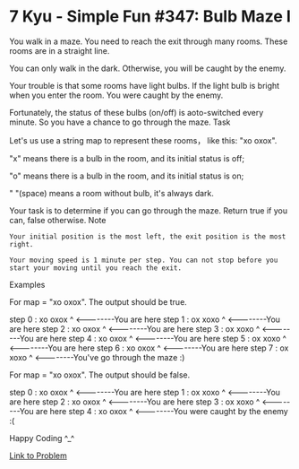 # 7 Kyu - Simple Fun #347: Bulb Maze I

You walk in a maze. You need to reach the exit through many rooms. These rooms are in a straight line.

You can only walk in the dark. Otherwise, you will be caught by the enemy.

Your trouble is that some rooms have light bulbs. If the light bulb is bright when you enter the room. You were caught by the enemy.

Fortunately, the status of these bulbs (on/off) is aoto-switched every minute. So you have a chance to go through the maze.
Task

Let's us use a string map to represent these rooms， like this: "xo oxox".

"x" means there is a bulb in the room, and its initial status is off;

"o" means there is a bulb in the room, and its initial status is on;

" "(space) means a room without bulb, it's always dark.

Your task is to determine if you can go through the maze. Return true if you can, false otherwise.
Note

    Your initial position is the most left, the exit position is the most right.

    Your moving speed is 1 minute per step. You can not stop before you start your moving until you reach the exit.

Examples

For map = "xo oxox". The output should be true.

step 0 :  xo oxox
          ^ <--------You are here
step 1 :  ox xoxo
           ^ <--------You are here
step 2 :  xo oxox
            ^ <--------You are here
step 3 :  ox xoxo
             ^ <--------You are here
step 4 :  xo oxox
              ^ <--------You are here
step 5 :  ox xoxo
               ^ <--------You are here
step 6 :  xo oxox
                ^ <--------You are here
step 7 :  ox xoxo
                 ^ <--------You've go through the maze :)

For map = "xo oxox". The output should be false.

step 0 :  xo  oxox
          ^ <--------You are here
step 1 :  ox  xoxo
           ^ <--------You are here
step 2 :  xo  oxox
            ^ <--------You are here
step 3 :  ox  xoxo
             ^ <--------You are here
step 4 :  xo  oxox
              ^ <--------You were caught by the enemy :(

Happy Coding ^_^

[Link to Problem](https://www.codewars.com/kata/59c0b9d4cb7fb4dd41000962/train/javascript)